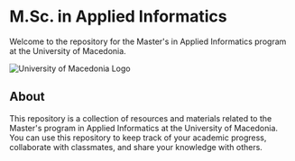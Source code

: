 # M.Sc. in Applied Informatics 

Welcome to the repository for the Master's in Applied Informatics program at the University of Macedonia.

![University of Macedonia Logo](https://mai.uom.gr/files4users/images/UOM_og_image.png)

## About

This repository is a collection of resources and materials related to the Master's program in Applied Informatics at the University of Macedonia. You can use this repository to keep track of your academic progress, collaborate with classmates, and share your knowledge with others.
